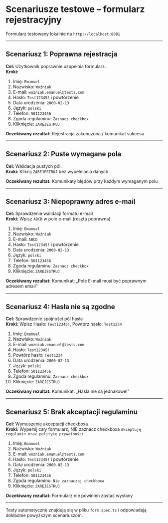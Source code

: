 # Scenariusze testowe – formularz rejestracyjny

Formularz testowany lokalnie na `http://localhost:8081`

---

##  Scenariusz 1: Poprawna rejestracja

**Cel:** Użytkownik poprawnie uzupełnia formularz.  
**Kroki:**
1. Imię: `Emanuel`
2. Nazwisko: `Woźniak`
3. E-mail: `wozniak.emanuel@tests.com`
4. Hasło: `Test12345!` i powtórzenie
5. Data urodzenia: `2000-02-13`
6. Język: `polski`
7. Telefon: `501123456`
8. Zgoda regulaminu: `Zaznacz checkbox`
9. Kliknięcie: `ZAREJESTRUJ`

**Oczekiwany rezultat:** Rejestracja zakończona / komunikat sukcesu

---

##  Scenariusz 2: Puste wymagane pola

**Cel:** Walidacja pustych pól.  
**Kroki:** Kliknij `ZAREJESTRUJ` bez wypełniania danych

**Oczekiwany rezultat:** Komunikaty błędów przy każdym wymaganym polu

---

## Scenariusz 3: Niepoprawny adres e-mail

**Cel:** Sprawdzenie walidacji formatu e-mail  
**Kroki:** Wpisz `ABCD` w pole e-mail (reszta poprawna)
1. Imię: `Emanuel`
2. Nazwisko: `Woźniak`
3. E-mail: `ABCD`
4. Hasło: `Test12345!` i powtórzenie
5. Data urodzenia: `2000-02-13`
6. Język: `polski`
7. Telefon: `501123456`
8. Zgoda regulaminu: `Zaznacz checkbox`
9. Kliknięcie: `ZAREJESTRUJ`

**Oczekiwany rezultat:** Komunikat: „Pole E-mail musi być poprawnym adresem email”

---

## Scenariusz 4: Hasła nie są zgodne

**Cel:** Sprawdzenie spójności pól hasła  
**Kroki:** Wpisz Hasło: `Test12345!`, Powtórz hasło: `Test1234`
1. Imię: `Emanuel`
2. Nazwisko: `Woźniak`
3. E-mail: `wozniak.emanuel@tests.com`
4. Hasło: `Test12345!`
5. Powtórz hasło: `Test1234`
6. Data urodzenia: `2000-02-13`
7. Język: `polski`
8. Telefon: `501123456`
9. Zgoda regulaminu: `Zaznacz checkbox`
10. Kliknięcie: `ZAREJESTRUJ`

**Oczekiwany rezultat:** Komunikat: „Hasła nie są jednakowe!”

---

## Scenariusz 5: Brak akceptacji regulaminu

**Cel:** Wymuszenie akceptacji checkboxa  
**Kroki:** Wypełnij cały formularz, NIE zaznacz checkboxa `Akceptuję regulamin oraz politykę prywatności`

1. Imię: `Emanuel`
2. Nazwisko: `Woźniak`
3. E-mail: `wozniak.emanuel@tests.com`
4. Hasło: `Test12345!` i powtórzenie
5. Data urodzenia: `2000-02-13`
6. Język: `polski`
7. Telefon: `501123456`
8. Zgoda regulaminu: `Nie zaznaczaj checkboxa`
9. Kliknięcie: `ZAREJESTRUJ`

**Oczekiwany rezultat:** Formularz nie powinien zostać wysłany

---

Testy automatyczne znajdują się w pliku `form.spec.ts` i odpowiadają dokładnie powyższym scenariuszom.
